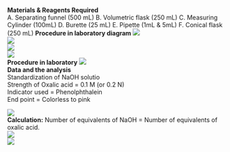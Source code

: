 <b> Materials & Reagents Required</b><br>
A.	Separating funnel (500 mL)
B.	Volumetric flask (250 mL)
C.	Measuring Cylinder (100mL)
D.	Burette (25 mL)
E.	Pipette (1mL & 5mL)
F.	Conical flask (250 mL)
<b> Procedure in laboratory diagram</b>
<img src="images/images2.png"><br>
<img src="images/images3.png"><br>
<img src="images/images4.png"><br>
<img src="images/images5.png"><br>
<b>Procedure in laboratory</b>
<img src="images/images6.png"><br>
<b>Data and the analysis</b><br>
Standardization of NaOH solutio<br>
Strength of Oxalic acid = 0.1 M (or 0.2 N)<br>
Indicator used = Phenolphthalein<br>
End point  = Colorless to pink<br>

<img src="images/images7.png"><br>
<b>Calculation:</b>
Number of equivalents of NaOH = Number of equivalents of oxalic acid.<br>
<img src="images/images8.png"><br>
<img src="images/images9.png">

























